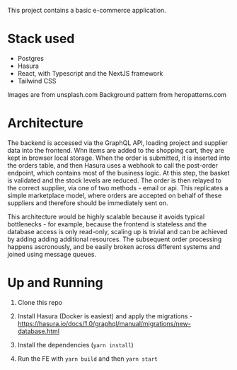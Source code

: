 This project contains a basic e-commerce application.

# Stack used

- Postgres
- Hasura
- React, with Typescript and the NextJS framework
- Tailwind CSS

Images are from unsplash.com
Background pattern from heropatterns.com

# Architecture

The backend is accessed via the GraphQL API, loading project and supplier data into the frontend. Whn items are added to the shopping cart, they are kept in browser local storage.
When the order is submitted, it is inserted into the orders table, and then Hasura uses a webhook to call the post-order endpoint, which contains most of the business logic. At this step, the basket is validated and the stock levels are reduced. The order is then relayed to the correct supplier, via one of two methods - email or api. This replicates a simple marketplace model, where orders are accepted on behalf of these suppliers and therefore should be immediately sent on.

This architecture would be highly scalable because it avoids typical bottlenecks - for example, because the frontend is stateless and the database access is only read-only, scaling up is trivial and can be achieved by adding adding additional resources. The subsequent order processing happens ascronously, and be easily broken across different systems and joined using message queues.

# Up and Running

1. Clone this repo

2. Install Hasura (Docker is easiest) and apply the migrations - https://hasura.io/docs/1.0/graphql/manual/migrations/new-database.html

3. Install the dependencies (`yarn install`)

4. Run the FE with `yarn build` and then `yarn start`
